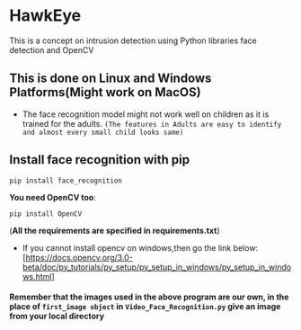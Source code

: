 # HawkEye
This is a concept on intrusion detection using Python libraries face detection and OpenCV


## This is done on Linux and Windows Platforms(Might work on MacOS) 
* The face recognition model might not work well on children as it is trained for the adults.
`(The features in Adults are easy to identify and almost every small child looks same)`
 

## Install face recognition with pip
```Linux
pip install face_recognition
```

__You need OpenCV too__:
```
pip install OpenCV
```
(**All the requirements are specified in requirements.txt**)



* If you cannot install opencv on windows,then go the link below:
[https://docs.opencv.org/3.0-beta/doc/py_tutorials/py_setup/py_setup_in_windows/py_setup_in_windows.html]



#### Remember that the images used in the above program are our own, in the place of `first_image object` in `Video_Face_Recognition.py` give an image from your local directory
